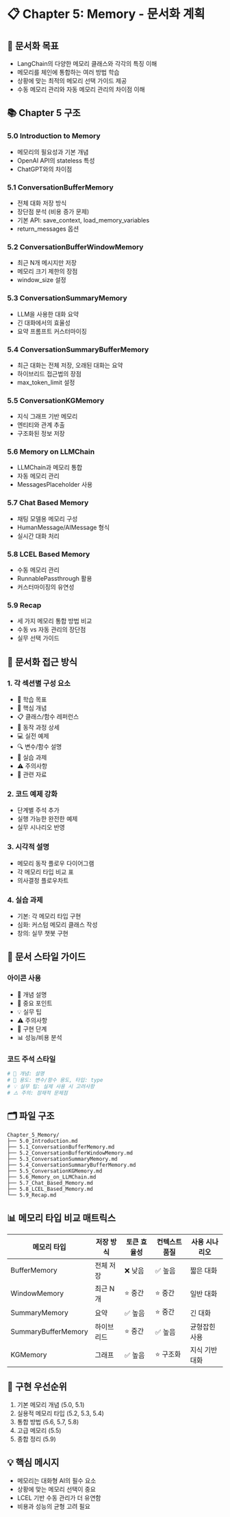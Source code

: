 # 📋 Chapter 5: Memory - 문서화 계획

## 🎯 문서화 목표
- LangChain의 다양한 메모리 클래스와 각각의 특징 이해
- 메모리를 체인에 통합하는 여러 방법 학습
- 상황에 맞는 최적의 메모리 선택 가이드 제공
- 수동 메모리 관리와 자동 메모리 관리의 차이점 이해

## 📚 Chapter 5 구조

### 5.0 Introduction to Memory
- 메모리의 필요성과 기본 개념
- OpenAI API의 stateless 특성
- ChatGPT와의 차이점

### 5.1 ConversationBufferMemory
- 전체 대화 저장 방식
- 장단점 분석 (비용 증가 문제)
- 기본 API: save_context, load_memory_variables
- return_messages 옵션

### 5.2 ConversationBufferWindowMemory  
- 최근 N개 메시지만 저장
- 메모리 크기 제한의 장점
- window_size 설정

### 5.3 ConversationSummaryMemory
- LLM을 사용한 대화 요약
- 긴 대화에서의 효율성
- 요약 프롬프트 커스터마이징

### 5.4 ConversationSummaryBufferMemory
- 최근 대화는 전체 저장, 오래된 대화는 요약
- 하이브리드 접근법의 장점
- max_token_limit 설정

### 5.5 ConversationKGMemory
- 지식 그래프 기반 메모리
- 엔티티와 관계 추출
- 구조화된 정보 저장

### 5.6 Memory on LLMChain
- LLMChain과 메모리 통합
- 자동 메모리 관리
- MessagesPlaceholder 사용

### 5.7 Chat Based Memory
- 채팅 모델용 메모리 구성
- HumanMessage/AIMessage 형식
- 실시간 대화 처리

### 5.8 LCEL Based Memory
- 수동 메모리 관리
- RunnablePassthrough 활용
- 커스터마이징의 유연성

### 5.9 Recap
- 세 가지 메모리 통합 방법 비교
- 수동 vs 자동 관리의 장단점
- 실무 선택 가이드

## 📝 문서화 접근 방식

### 1. 각 섹션별 구성 요소
- 🎯 학습 목표
- 🧠 핵심 개념
- 📋 클래스/함수 레퍼런스
- 🔧 동작 과정 상세
- 💻 실전 예제
- 🔍 변수/함수 설명
- 🧪 실습 과제
- ⚠️ 주의사항
- 🔗 관련 자료

### 2. 코드 예제 강화
- 단계별 주석 추가
- 실행 가능한 완전한 예제
- 실무 시나리오 반영

### 3. 시각적 설명
- 메모리 동작 플로우 다이어그램
- 각 메모리 타입 비교 표
- 의사결정 플로우차트

### 4. 실습 과제
- 기본: 각 메모리 타입 구현
- 심화: 커스텀 메모리 클래스 작성
- 창의: 실무 챗봇 구현

## 🎨 문서 스타일 가이드

### 아이콘 사용
- 🧠 개념 설명
- 📌 중요 포인트
- 💡 실무 팁
- ⚠️ 주의사항
- 🔧 구현 단계
- 📊 성능/비용 분석

### 코드 주석 스타일
```python
# 🧠 개념: 설명
# 📌 용도: 변수/함수 용도, 타입: type
# 💡 실무 팁: 실제 사용 시 고려사항
# ⚠️ 주의: 잠재적 문제점
```

## 🗂️ 파일 구조
```
Chapter_5_Memory/
├── 5.0_Introduction.md
├── 5.1_ConversationBufferMemory.md
├── 5.2_ConversationBufferWindowMemory.md
├── 5.3_ConversationSummaryMemory.md
├── 5.4_ConversationSummaryBufferMemory.md
├── 5.5_ConversationKGMemory.md
├── 5.6_Memory_on_LLMChain.md
├── 5.7_Chat_Based_Memory.md
├── 5.8_LCEL_Based_Memory.md
└── 5.9_Recap.md
```

## 📊 메모리 타입 비교 매트릭스

| 메모리 타입 | 저장 방식 | 토큰 효율성 | 컨텍스트 품질 | 사용 시나리오 |
|------------|----------|------------|--------------|--------------|
| BufferMemory | 전체 저장 | ❌ 낮음 | ✅ 높음 | 짧은 대화 |
| WindowMemory | 최근 N개 | ⭐ 중간 | ⭐ 중간 | 일반 대화 |
| SummaryMemory | 요약 | ✅ 높음 | ⭐ 중간 | 긴 대화 |
| SummaryBufferMemory | 하이브리드 | ⭐ 중간 | ✅ 높음 | 균형잡힌 사용 |
| KGMemory | 그래프 | ✅ 높음 | ⭐ 구조화 | 지식 기반 대화 |

## 🚀 구현 우선순위
1. 기본 메모리 개념 (5.0, 5.1)
2. 실용적 메모리 타입 (5.2, 5.3, 5.4)
3. 통합 방법 (5.6, 5.7, 5.8)
4. 고급 메모리 (5.5)
5. 종합 정리 (5.9)

## 💡 핵심 메시지
- 메모리는 대화형 AI의 필수 요소
- 상황에 맞는 메모리 선택이 중요
- LCEL 기반 수동 관리가 더 유연함
- 비용과 성능의 균형 고려 필요